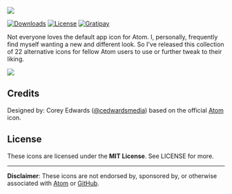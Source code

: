![](https://cdn.cedwardsmedia.com/images/atom-icns/logo.png)

[![Downloads](https://img.shields.io/github/downloads/cedwardsmedia/atom-icns/latest/total.svg?style=flat-square)]()
[![License](https://img.shields.io/badge/license-MIT-lightgrey.svg?style=flat-square "License")](./LICENSE)
[![Gratipay](https://img.shields.io/gratipay/cedwardsmedia.svg?style=flat-square "License")](https://gratipay.com/~cedwardsmedia/)

Not everyone loves the default app icon for Atom. I, personally, frequently find myself wanting a new and different look. So I've released this collection of 22 alternative icons for fellow Atom users to use or further tweak to their liking.

![](https://cdn.cedwardsmedia.com/images/atom-icns/preview.png)

## Credits
Designed by: Corey Edwards ([@cedwardsmedia](https://www.twitter.com/cedwardsmedia)) based on the official [Atom](http://www.atom.io) icon.

## License
These icons are licensed under the **MIT License**. See LICENSE for more.

---
**Disclaimer**: These icons are not endorsed by, sponsored by, or otherwise associated with [Atom](http://www.atom.io) or [GitHub](https://github.com).
